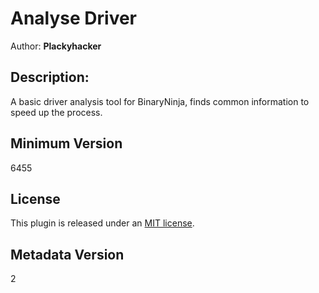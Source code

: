 # Analyse Driver
Author: **Plackyhacker**

## Description:

A basic driver analysis tool for BinaryNinja, finds common information to speed up the process.

## Minimum Version

6455

## License

This plugin is released under an [MIT license](./LICENSE).

## Metadata Version

2